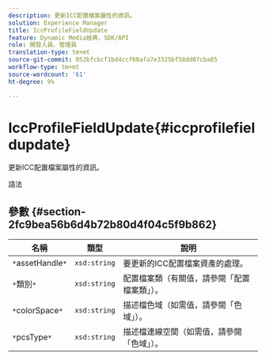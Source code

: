 ```yaml
---
description: 更新ICC配置檔案屬性的資訊。
solution: Experience Manager
title: IccProfileFieldUpdate
feature: Dynamic Media經典，SDK/API
role: 開發人員、管理員
translation-type: tm+mt
source-git-commit: 052bfcbcf1bd4ccf60afa7e3325bf58dd07cba85
workflow-type: tm+mt
source-wordcount: '61'
ht-degree: 9%

---
```



# IccProfileFieldUpdate{#iccprofilefieldupdate}

更新ICC配置檔案屬性的資訊。

語法

## 參數 {#section-2fc9bea56b6d4b72b80d4f04c5f9b862}

| 名稱 | 類型 | 說明 |
|---|---|---|
| `*`assetHandle`*` | `xsd:string` | 要更新的ICC配置檔案資產的處理。 |
| `*`類別`*` | `xsd:string` | 配置檔案類（有關值，請參閱「配置檔案類」）。 |
| `*`colorSpace`*` | `xsd:string` | 描述檔色域（如需值，請參閱「色域」）。 |
| `*`pcsType`*` | `xsd:string` | 描述檔連線空間（如需值，請參閱「色域」）。 |

